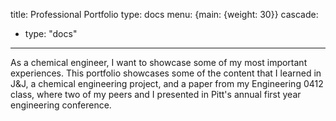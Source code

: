 
title: Professional Portfolio
type: docs
menu: {main: {weight: 30}}
cascade:
  - type: "docs"
---

As a chemical engineer, I want to showcase some of my most important experiences. This portfolio showcases some of the content that I learned in J&J, a chemical engineering project, and a paper from my Engineering 0412 class, where two of my peers and I presented in Pitt's annual first year engineering conference. 

